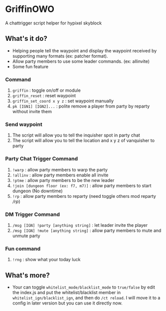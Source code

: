 # GriffinOWO
A chattrigger script helper for hypixel skyblock

## What's it do?
* Helping people tell the waypoint and display the waypoint received by supporting many formats (ex: patcher format). 
* Allow party members to use some leader commands. (ex: allinvite)
* Some fun feature

### Command
1. `griffin` : toggle on/off or module
2. `griffin_reset` : reset waypoint
3. `griffin_set_coord x y z` : set waypoint manually
4. `pk [IGN1] [IGN2]...` : polite remove a player from party by reparty without invite them

### Send waypoint
1. The script will allow you to tell the inquisher spot in party chat
2. The script will allow you to tell the location and x y z of vanquisher to party

### Party Chat Trigger Command
1. `!warp` : allow party members to warp the party
2. `!allinv` : allow party members enable all invite
3. `!ptme` : allow party members to be the new leader
4. `!join [dungeon floor (ex: f7, m7)]` : allow party members to start dungeon (No downtime)
5. `!rp` : allow party members to reparty (need toggle others mod reparty */rp*)

### DM Trigger Command
1. `/msg [IGN] !party [anything string]` : let leader invite the player
2. `/msg [IGN] !mute [anything string]` : allow party members to mute and unmute party

### Fun command
1. `!rng` : show what your today luck

## What's more?
* Your can toggle `whitelist_mode/blacklist_mode` to `true/false` by edit the index.js and put the whitelist/blacklist member in `whitelist_ign/blacklist_ign`, and then do `/ct reload`. I will move it to a config in later version but you can use it directly now.
